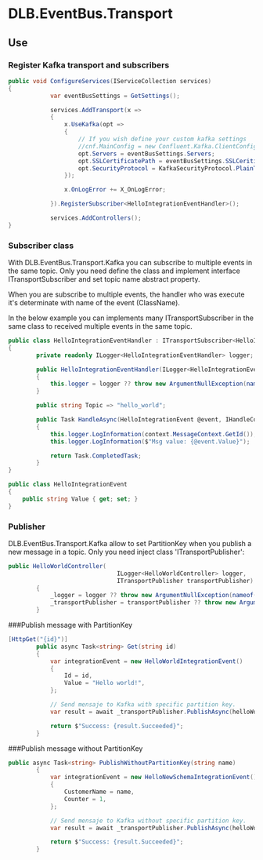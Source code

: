 # DLB.EventBus.Transport

## Use

### Register Kafka transport and subscribers
```csharp
public void ConfigureServices(IServiceCollection services)
{
            var eventBusSettings = GetSettings();

            services.AddTransport(x =>
            {
                x.UseKafka(opt =>
                {
				    // If you wish define your custom kafka settings
                    //cnf.MainConfig = new Confluent.Kafka.ClientConfig(new Dictionary<string, string>());
                    opt.Servers = eventBusSettings.Servers;
                    opt.SSLCertificatePath = eventBusSettings.SSLCeriticatePath;
                    opt.SecurityProtocol = KafkaSecurityProtocol.PlainText;
                });

                x.OnLogError += X_OnLogError;

            }).RegisterSubscriber<HelloIntegrationEventHandler>();

            services.AddControllers();
}
```

### Subscriber class

With DLB.EventBus.Transport.Kafka you can subscribe to multiple events in the same topic. Only you need define the class and implement interface ITransportSubscriber and set topic name abstract property.

When you are subscribe to multiple events, the handler who was execute it's determinate with name of the event (ClassName).

In the below example you can implements many ITransportSubscriber in the same class to received multiple events in the same  topic.

```csharp
public class HelloIntegrationEventHandler : ITransportSubscriber<HelloIntegrationEvent>
{
        private readonly ILogger<HelloIntegrationEventHandler> logger;

        public HelloIntegrationEventHandler(ILogger<HelloIntegrationEventHandler> logger)
        {
            this.logger = logger ?? throw new ArgumentNullException(nameof(logger));
        }

        public string Topic => "hello_world";

        public Task HandleAsync(HelloIntegrationEvent @event, IHandleContext context, object sender)
        {
            this.logger.LogInformation(context.MessageContext.GetId());
            this.logger.LogInformation($"Msg value: {@event.Value}");

            return Task.CompletedTask;
        }
}

public class HelloIntegrationEvent
{
	public string Value { get; set; }
}
```

### Publisher

DLB.EventBus.Transport.Kafka allow to set PartitionKey when you publish a new message in a topic. Only you need inject class 'ITransportPublisher':

```csharp
public HelloWorldController(
                               ILogger<HelloWorldController> logger,
                               ITransportPublisher transportPublisher)
        {
            _logger = logger ?? throw new ArgumentNullException(nameof(logger));
            _transportPublisher = transportPublisher ?? throw new ArgumentNullException(nameof(transportPublisher));
        }
```

###Publish message with PartitionKey

```csharp
[HttpGet("{id}")]
        public async Task<string> Get(string id)
        {
            var integrationEvent = new HelloWorldIntegrationEvent()
            {
                Id = id,
                Value = "Hello world!",
            };

            // Send mensaje to Kafka with specific partition key.
            var result = await _transportPublisher.PublishAsync(helloWorldTopic, integrationEvent, p => p.Id);

            return $"Success: {result.Succeeded}";
        }
```

###Publish message without PartitionKey

```csharp
public async Task<string> PublishWithoutPartitionKey(string name)
        {
            var integrationEvent = new HelloNewSchemaIntegrationEvent()
            {
                CustomerName = name,
                Counter = 1,
            };

            // Send mensaje to Kafka without specific partition key.
            var result = await _transportPublisher.PublishAsync(helloWorldTopic, integrationEvent);

            return $"Success: {result.Succeeded}";
        }
```